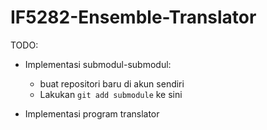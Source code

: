 # IF5282-Ensemble-Translator

TODO:
- Implementasi submodul-submodul:
  - buat repositori baru di akun sendiri
  - Lakukan `git add submodule` ke sini

- Implementasi program translator
